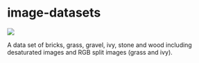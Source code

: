 # image-datasets
![](https://github.com/awesomelewis2007/image_datasets/blob/main/banner.png?raw=true)

A data set of bricks, grass, gravel, ivy, stone and wood including desaturated images and RGB split images (grass and ivy). 
